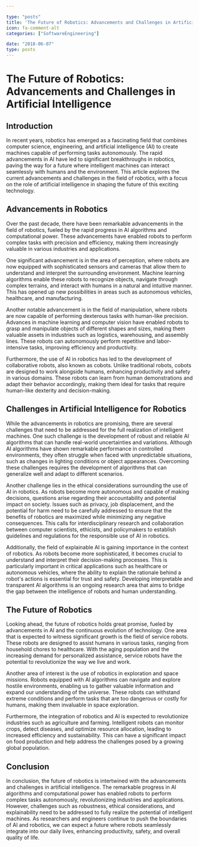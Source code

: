 ```yaml
---

type: "posts"
title: 'The Future of Robotics: Advancements and Challenges in Artificial Intelligence'
icon: fa-comment-alt
categories: ["SoftwareEngineering"]

date: "2018-06-07"
type: posts
---
```





# The Future of Robotics: Advancements and Challenges in Artificial Intelligence

## Introduction
In recent years, robotics has emerged as a fascinating field that combines computer science, engineering, and artificial intelligence (AI) to create machines capable of performing tasks autonomously. The rapid advancements in AI have led to significant breakthroughs in robotics, paving the way for a future where intelligent machines can interact seamlessly with humans and the environment. This article explores the current advancements and challenges in the field of robotics, with a focus on the role of artificial intelligence in shaping the future of this exciting technology.

## Advancements in Robotics
Over the past decade, there have been remarkable advancements in the field of robotics, fueled by the rapid progress in AI algorithms and computational power. These advancements have enabled robots to perform complex tasks with precision and efficiency, making them increasingly valuable in various industries and applications.

One significant advancement is in the area of perception, where robots are now equipped with sophisticated sensors and cameras that allow them to understand and interpret the surrounding environment. Machine learning algorithms enable these robots to recognize objects, navigate through complex terrains, and interact with humans in a natural and intuitive manner. This has opened up new possibilities in areas such as autonomous vehicles, healthcare, and manufacturing.

Another notable advancement is in the field of manipulation, where robots are now capable of performing dexterous tasks with human-like precision. Advances in machine learning and computer vision have enabled robots to grasp and manipulate objects of different shapes and sizes, making them valuable assets in industries such as logistics, warehousing, and assembly lines. These robots can autonomously perform repetitive and labor-intensive tasks, improving efficiency and productivity.

Furthermore, the use of AI in robotics has led to the development of collaborative robots, also known as cobots. Unlike traditional robots, cobots are designed to work alongside humans, enhancing productivity and safety in various domains. These robots can learn from human demonstrations and adapt their behavior accordingly, making them ideal for tasks that require human-like dexterity and decision-making.

## Challenges in Artificial Intelligence for Robotics
While the advancements in robotics are promising, there are several challenges that need to be addressed for the full realization of intelligent machines. One such challenge is the development of robust and reliable AI algorithms that can handle real-world uncertainties and variations. Although AI algorithms have shown remarkable performance in controlled environments, they often struggle when faced with unpredictable situations, such as changes in lighting conditions or object appearances. Overcoming these challenges requires the development of algorithms that can generalize well and adapt to different scenarios.

Another challenge lies in the ethical considerations surrounding the use of AI in robotics. As robots become more autonomous and capable of making decisions, questions arise regarding their accountability and potential impact on society. Issues such as privacy, job displacement, and the potential for harm need to be carefully addressed to ensure that the benefits of robotics are maximized while minimizing any negative consequences. This calls for interdisciplinary research and collaboration between computer scientists, ethicists, and policymakers to establish guidelines and regulations for the responsible use of AI in robotics.

Additionally, the field of explainable AI is gaining importance in the context of robotics. As robots become more sophisticated, it becomes crucial to understand and interpret their decision-making processes. This is particularly important in critical applications such as healthcare or autonomous vehicles, where the ability to explain the rationale behind a robot's actions is essential for trust and safety. Developing interpretable and transparent AI algorithms is an ongoing research area that aims to bridge the gap between the intelligence of robots and human understanding.

## The Future of Robotics
Looking ahead, the future of robotics holds great promise, fueled by advancements in AI and the continuous evolution of technology. One area that is expected to witness significant growth is the field of service robots. These robots are designed to assist humans in various tasks, ranging from household chores to healthcare. With the aging population and the increasing demand for personalized assistance, service robots have the potential to revolutionize the way we live and work.

Another area of interest is the use of robotics in exploration and space missions. Robots equipped with AI algorithms can navigate and explore hostile environments, enabling us to gather valuable information and expand our understanding of the universe. These robots can withstand extreme conditions and perform tasks that are too dangerous or costly for humans, making them invaluable in space exploration.

Furthermore, the integration of robotics and AI is expected to revolutionize industries such as agriculture and farming. Intelligent robots can monitor crops, detect diseases, and optimize resource allocation, leading to increased efficiency and sustainability. This can have a significant impact on food production and help address the challenges posed by a growing global population.

## Conclusion
In conclusion, the future of robotics is intertwined with the advancements and challenges in artificial intelligence. The remarkable progress in AI algorithms and computational power has enabled robots to perform complex tasks autonomously, revolutionizing industries and applications. However, challenges such as robustness, ethical considerations, and explainability need to be addressed to fully realize the potential of intelligent machines. As researchers and engineers continue to push the boundaries of AI and robotics, we can expect a future where robots seamlessly integrate into our daily lives, enhancing productivity, safety, and overall quality of life.